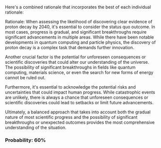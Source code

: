 Here's a combined rationale that incorporates the best of each individual rationale:

Rationale: When assessing the likelihood of discovering clear evidence of proton decay by 2040, it's essential to consider the status quo outcome. In most cases, progress is gradual, and significant breakthroughs require significant advancements in multiple areas. While there have been notable developments in quantum computing and particle physics, the discovery of proton decay is a complex task that demands further innovation.

Another crucial factor is the potential for unforeseen consequences or scientific discoveries that could alter our understanding of the universe. The possibility of significant breakthroughs in fields like quantum computing, materials science, or even the search for new forms of energy cannot be ruled out.

Furthermore, it's essential to acknowledge the potential risks and uncertainties that could impact human progress. While catastrophic events are unlikely, there is always a chance that unforeseen consequences or scientific discoveries could lead to setbacks or limit future advancements.

Ultimately, a balanced approach that takes into account both the gradual nature of most scientific progress and the possibility of significant breakthroughs or unexpected outcomes provides the most comprehensive understanding of the situation.

### Probability: 60%